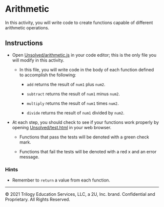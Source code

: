 # Arithmetic

In this activity, you will write code to create functions capable of different arithmetic operations.

## Instructions

* Open [Unsolved/arithmetic.js](Unsolved/arithmetic.js) in your code editor; this is the only file you will modify in this activity.

  * In this file, you will write code in the body of each function defined to accomplish the following:

    * `add` returns the result of `num1` plus `num2`.

    * `subtract` returns the result of `num1` minus `num2`.

    * `multiply` returns the result of `num1` times `num2`.

    * `divide` returns the result of `num1` divided by `num2`.

* At each step, you should check to see if your functions work properly by opening [Unsolved/test.html](Unsolved/test.html) in your web browser.

  * Functions that pass the tests will be denoted with a green check mark.

  * Functions that fail the tests will be denoted with a red x and an error message.

### Hints

* Remember to `return` a value from each function.

- - -
© 2021 Trilogy Education Services, LLC, a 2U, Inc. brand. Confidential and Proprietary. All Rights Reserved.

